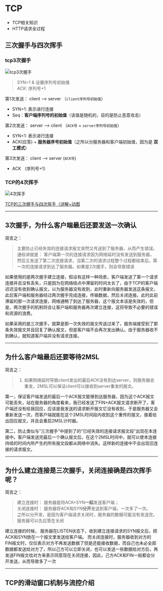 # TCP
- TCP相关知识
- HTTP请求全过程

## 三次握手与四次挥手
### tcp3次握手   

![tcp3次握手](https://static.oschina.net/uploads/space/2016/0926/165533_NFJu_737747.png)    

> SYN=1 & 设置序列号初始值   
> ACK: 序列号+1

第1次发送： client --> server （`client序列号初始值`）   
- SYN=1: 表示进行连接
- Seq：**客户端序列号的初始值**（该值是随机的，目的是防止恶意攻击）


第2次发送： server  --> client （`ACK号` + `server序列号初始值`）   
- SYN=1: 表示进行连接
- ACK(应答) + **服务器序号初始值**（之所以分服务器和客户端初始值，因为是 **双工模式**）


第3次发送： client --> server (`ACK号`)  
- ACK （序列号+1）


### TCP的4次挥手
![4次挥手](https://static.oschina.net/uploads/space/2016/0926/165553_emXw_737747.png)  

[TCP的三次握手与四次挥手（详解+动图](https://blog.csdn.net/qzcsu/article/details/72861891)

---

## 3次握手，为什么客户端最后还要发送一次确认
简言之：
> 主要防止已经失效的连接请求报文突然又传送到了服务器，从而产生错误。    
> 通俗讲就是： 客户端第一次的连接请求因为网络延时没有发送到服务器，然后又发送了第二次连接请求，当第二次的请求过程整个过程都结束后，第一次的连接请求到达了服务器。如果是2次握手，则会导致错误

如果使用的是两次握手建立连接，假设有这样一种场景，客户端发送了第一个请求连接并且没有丢失，只是因为在网络结点中滞留的时间太长了，由于TCP的客户端迟迟没有收到确认报文，以为服务器没有收到，此时重新向服务器发送这条报文，此后客户端和服务器经过两次握手完成连接，传输数据，然后关闭连接。此时此前滞留的那一次请求连接，网络通畅了到达了服务器，这个报文本该是失效的，但是，两次握手的机制将会让客户端和服务器再次建立连接，这将导致不必要的错误和资源的浪费。

如果采用的是三次握手，就算是那一次失效的报文传送过来了，服务端接受到了那条失效报文并且回复了确认报文，但是客户端不会再次发出确认。由于服务器收不到确认，就知道客户端并没有请求连接。

---

## 为什么客户端最后还要等待2MSL
简言之：
> 1. 如果网络延时导致client发出的最后ACK没有到达server，则服务器会重发，2MSL可以保证client可以接收到server重发的报文。

第一，保证客户端发送的最后一个ACK报文能够到达服务器，因为这个ACK报文可能丢失，站在服务器的角度看来，我已经发送了FIN+ACK报文请求断开了，客户端还没有给我回应，应该是我发送的请求断开报文它没有收到，于是服务器又会重新发送一次，而客户端就能在这个2MSL时间段内收到这个重传的报文，接着给出回应报文，并且会重启2MSL计时器。

第二，防止类似与“三次握手”中提到了的“已经失效的连接请求报文段”出现在本连接中。客户端发送完最后一个确认报文后，在这个2MSL时间中，就可以使本连接持续的时间内所产生的所有报文段都从网络中消失。这样新的连接中不会出现旧连接的请求报文。

---

## 为什么建立连接是三次握手，关闭连接确是四次挥手呢？

简言之：
> 建立连接时： 服务器是将ACK+SYN**一起**发送客户端；   
> 关闭连接时： 服务器将ACK和SYN**分开**发送到客户端，一次多了一次。    
> 之所以分开发，是因为客户端请求关闭时，服务器的数据可能没有发送完，服务器可以先应答在关闭

建立连接的时候， 服务器在LISTEN状态下，收到建立连接请求的SYN报文后，把ACK和SYN放在一个报文里发送给客户端。 
而关闭连接时，服务器收到对方的FIN报文时，仅仅表示对方不再发送数据了但是还能接收数据，而自己也未必全部数据都发送给对方了，所以己方可以立即关闭，也可以发送一些数据给对方后，再发送FIN报文给对方来表示同意现在关闭连接，因此，己方ACK和FIN一般都会分开发送，从而导致多了一次

---

## TCP的滑动窗口机制与流控介绍




